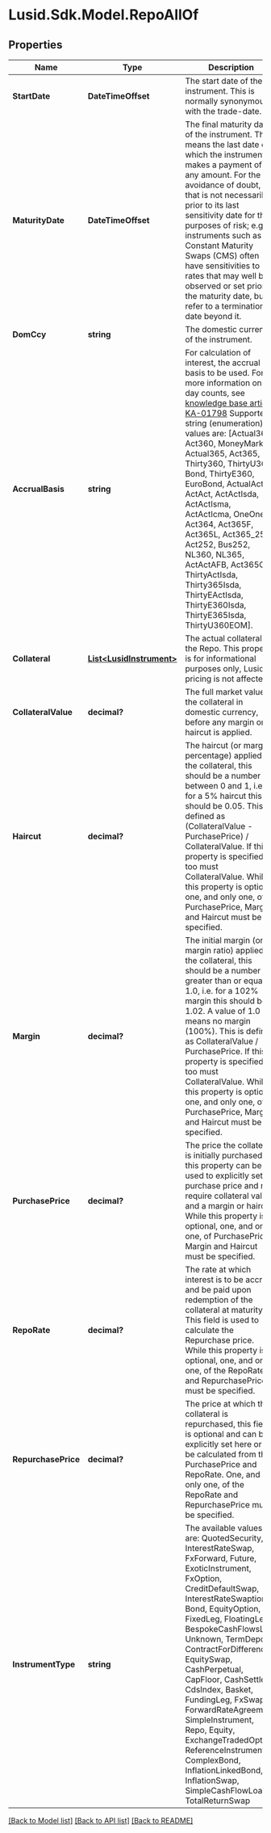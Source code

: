 # Lusid.Sdk.Model.RepoAllOf

## Properties

Name | Type | Description | Notes
------------ | ------------- | ------------- | -------------
**StartDate** | **DateTimeOffset** | The start date of the instrument. This is normally synonymous with the trade-date. | 
**MaturityDate** | **DateTimeOffset** | The final maturity date of the instrument. This means the last date on which the instruments makes a payment of any amount.  For the avoidance of doubt, that is not necessarily prior to its last sensitivity date for the purposes of risk; e.g. instruments such as  Constant Maturity Swaps (CMS) often have sensitivities to rates that may well be observed or set prior to the maturity date, but refer to a termination date beyond it. | 
**DomCcy** | **string** | The domestic currency of the instrument. | 
**AccrualBasis** | **string** | For calculation of interest, the accrual basis to be used.  For more information on day counts, see [knowledge base article KA-01798](https://support.lusid.com/knowledgebase/article/KA-01798)                Supported string (enumeration) values are: [Actual360, Act360, MoneyMarket, Actual365, Act365, Thirty360, ThirtyU360, Bond, ThirtyE360, EuroBond, ActualActual, ActAct, ActActIsda, ActActIsma, ActActIcma, OneOne, Act364, Act365F, Act365L, Act365_25, Act252, Bus252, NL360, NL365, ActActAFB, Act365Cad, ThirtyActIsda, Thirty365Isda, ThirtyEActIsda, ThirtyE360Isda, ThirtyE365Isda, ThirtyU360EOM]. | 
**Collateral** | [**List&lt;LusidInstrument&gt;**](LusidInstrument.md) | The actual collateral in the Repo.  This property is for informational purposes only, Lusid pricing is not affected. | [optional] 
**CollateralValue** | **decimal?** | The full market value of the collateral in domestic currency, before any margin or haircut is applied. | [optional] 
**Haircut** | **decimal?** | The haircut (or margin percentage) applied to the collateral, this should be a number between 0 and 1, i.e. for a 5% haircut this should be 0.05.  This is defined as (CollateralValue - PurchasePrice) / CollateralValue.  If this property is specified, so too must CollateralValue.  While this property is optional, one, and only one, of PurchasePrice, Margin and Haircut must be specified. | [optional] 
**Margin** | **decimal?** | The initial margin (or margin ratio) applied to the collateral, this should be a number greater than or equal to 1.0,  i.e. for a 102% margin this should be 1.02. A value of 1.0 means no margin (100%).  This is defined as CollateralValue / PurchasePrice.  If this property is specified, so too must CollateralValue.  While this property is optional, one, and only one, of PurchasePrice, Margin and Haircut must be specified. | [optional] 
**PurchasePrice** | **decimal?** | The price the collateral is initially purchased for, this property can be used to explicitly set the purchase price and not require  collateral value and a margin or haircut.  While this property is optional, one, and only one, of PurchasePrice, Margin and Haircut must be specified. | [optional] 
**RepoRate** | **decimal?** | The rate at which interest is to be accrue and be paid upon redemption of the collateral at maturity.  This field is used to calculate the Repurchase price.  While this property is optional, one, and only one, of the RepoRate and RepurchasePrice must be specified. | [optional] 
**RepurchasePrice** | **decimal?** | The price at which the collateral is repurchased, this field is optional and can be explicitly set here or will be calculated  from the PurchasePrice and RepoRate.  One, and only one, of the RepoRate and RepurchasePrice must be specified. | [optional] 
**InstrumentType** | **string** | The available values are: QuotedSecurity, InterestRateSwap, FxForward, Future, ExoticInstrument, FxOption, CreditDefaultSwap, InterestRateSwaption, Bond, EquityOption, FixedLeg, FloatingLeg, BespokeCashFlowsLeg, Unknown, TermDeposit, ContractForDifference, EquitySwap, CashPerpetual, CapFloor, CashSettled, CdsIndex, Basket, FundingLeg, FxSwap, ForwardRateAgreement, SimpleInstrument, Repo, Equity, ExchangeTradedOption, ReferenceInstrument, ComplexBond, InflationLinkedBond, InflationSwap, SimpleCashFlowLoan, TotalReturnSwap | 

[[Back to Model list]](../README.md#documentation-for-models) [[Back to API list]](../README.md#documentation-for-api-endpoints) [[Back to README]](../README.md)

